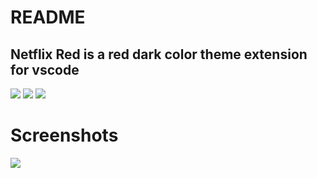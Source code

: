 # README
## Netflix Red is a red dark color theme extension for vscode

[![](https://vsmarketplacebadge.apphb.com/version/MKY.netflix-red.svg)](https://marketplace.visualstudio.com/items?itemName=MKY.netflix-red#overview)
[![](https://vsmarketplacebadge.apphb.com/installs/MKY.netflix-red.svg)](https://marketplace.visualstudio.com/items?itemName=MKY.netflix-red#overview)
[![](https://vsmarketplacebadge.apphb.com/rating-star/MKY.netflix-red.svg)](https://marketplace.visualstudio.com/items?itemName=MKY.netflix-red#overview)


# Screenshots
![](https://github.com/mohitkyadav/vscode-netflix-red-theme/raw/master/./demo/demo1.png)